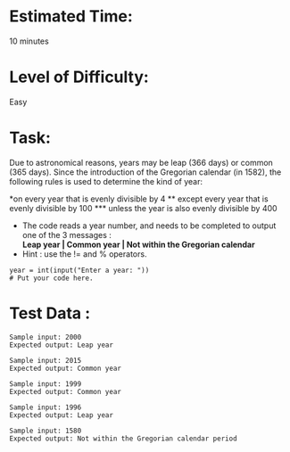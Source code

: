 # Estimated Time:
10 minutes

# Level of Difficulty:
Easy


# Task:


Due to astronomical reasons, years may be leap (366 days) or common (365 days). Since the introduction of the Gregorian calendar (in 1582), the following rules is used to determine the kind of year:

*on every year that is evenly divisible by 4
**  except every year that is evenly divisible by 100
***    unless the year is also evenly divisible by 400

* The code reads a year number, and needs to be completed to output one of the 3 messages : <br>
**Leap year  | Common year  | Not within the Gregorian calendar**
* Hint : use the != and % operators.

```
year = int(input("Enter a year: "))
# Put your code here.
```

# Test Data :
```
Sample input: 2000
Expected output: Leap year

Sample input: 2015
Expected output: Common year

Sample input: 1999
Expected output: Common year

Sample input: 1996
Expected output: Leap year

Sample input: 1580
Expected output: Not within the Gregorian calendar period
```
